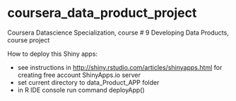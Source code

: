 coursera_data_product_project
=============================

Coursera Datascience Specialization, course # 9 Developing Data Products, course project

How to deploy this Shiny apps:
- see instructions in http://shiny.rstudio.com/articles/shinyapps.html for creating free account ShinyApps.io server
- set current directory to data_Product_APP folder
- in R IDE console run command deployApp()
